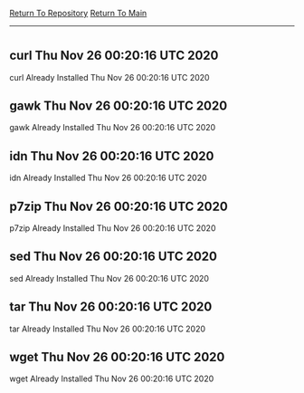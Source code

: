 [Return To Repository](https://github.com/deathbybandaid/piholeparser/)
[Return To Main](https://github.com/deathbybandaid/piholeparser/blob/master/RecentRunLogs/Mainlog.md)
____________________________________
# 
## curl Thu Nov 26 00:20:16 UTC 2020
curl Already Installed Thu Nov 26 00:20:16 UTC 2020
## gawk Thu Nov 26 00:20:16 UTC 2020
gawk Already Installed Thu Nov 26 00:20:16 UTC 2020
## idn Thu Nov 26 00:20:16 UTC 2020
idn Already Installed Thu Nov 26 00:20:16 UTC 2020
## p7zip Thu Nov 26 00:20:16 UTC 2020
p7zip Already Installed Thu Nov 26 00:20:16 UTC 2020
## sed Thu Nov 26 00:20:16 UTC 2020
sed Already Installed Thu Nov 26 00:20:16 UTC 2020
## tar Thu Nov 26 00:20:16 UTC 2020
tar Already Installed Thu Nov 26 00:20:16 UTC 2020
## wget Thu Nov 26 00:20:16 UTC 2020
wget Already Installed Thu Nov 26 00:20:16 UTC 2020
